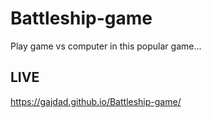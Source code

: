 # Battleship-game

Play game vs computer in this popular game...

## LIVE
https://gajdad.github.io/Battleship-game/